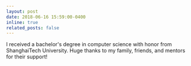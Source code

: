 ```yaml
---
layout: post
date: 2018-06-16 15:59:00-0400
inline: true
related_posts: false
---
```


I received a bachelor's degree in computer science with honor from ShanghaiTech University. Huge thanks to my family, friends, and mentors for their support!